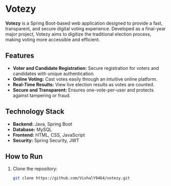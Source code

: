 # Votezy

**Votezy** is a Spring Boot-based web application designed to provide a fast, transparent, and secure digital voting experience. Developed as a final-year major project, Votezy aims to digitize the traditional election process, making voting more accessible and efficient.

## Features

- **Voter and Candidate Registration:** Secure registration for voters and candidates with unique authentication.  
- **Online Voting:** Cast votes easily through an intuitive online platform.  
- **Real-Time Results:** View live election results as votes are counted.  
- **Secure and Transparent:** Ensures one-vote-per-user and protects against tampering or fraud.  

## Technology Stack

- **Backend:** Java, Spring Boot  
- **Database:** MySQL  
- **Frontend:** HTML, CSS, JavaScript
- **Security:** Spring Security, JWT  

## How to Run

1. Clone the repository:  
   ```bash
   git clone https://github.com/VishalY9464/votezy.git
